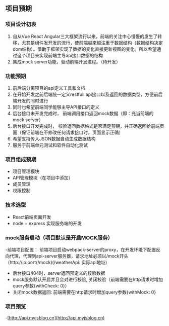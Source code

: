 ## 项目预期
### 项目设计初衷
  1. 自从Vue React Angular三大框架流行以来，前端的关注中心慢慢的发生了转移，尤其是组件发开发的流行，使前端越来越注重于数据结构（数据结构决定dom结构）。借助于框架实现了数据的变化直接更新视图的变化。所以希望通过这个项目来实现前端主导api接口数据的结构
  2. 集成mock server功能，驱动前端开发进程。（待开发）
### 功能预期
  1. 前后端分离项目的api定义工具和文档
  2. 在开始开发之前后端统一定义restfull api接口以及返回的数据类型，方便前后端开发的同时进行
  3. 同时也希望前端同学能够主导API接口的定义
  4. 后台接口未开发完成时， 前端调用接口返回mock数据（即：充当前端的mock server）
  5. 后台接口开发完成时， 校验返回数据格式是否满足预期，并正确返回给前端页面（保证前端在不修改任何请求接口时，页面显示正确）
  6. 希望支持传入JSON数据自动生成数据结构
  7. 服务于前端单元测试和软件自动化测试
### 项目组成预期
  - 项目管理模块
  - API管理模块（在项目中添加）
  - 成员管理
  - 权限控制
### 技术选型
  - React前端页面开发
  - node + express 实现服务端的开发
### mock服务启动（项目默认是开启MOCK服务）
  -前端项目配置： 前端项目启动webpack-server的proxy，在开发环境下配置反向代理，代理到api-server服务器，请求地址必须以/mock开头（http://ip:port(/mock)(/weatherApi: 实际api地址)
  - 后台接口404时，server返回预定义的校验数据
  - mock服务默认开启并且会对进行校验, 关闭校验（前端需要在http请求时增加query参数{withCheck: 0}）
  - 关闭mock数据返回: 前端需要在http请求时增加query参数{withMock: 0}
### 项目预览
   -[http://api.myjsblog.cn](http://api.myjsblog.cn)
